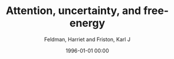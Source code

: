 ---
layout: post
title: Attention, uncertainty, and free-energy

date: 1996-01-01 00:00
author: Feldman, Harriet and Friston, Karl J
tags: ["attention","biased competition","free-energy","generative models","perception","precision","predictive coding"]
journal: Frontiers in Human Neuroscience

link: https://doi.org/10.3389/fnhum.2010.00215

year: 2010
---